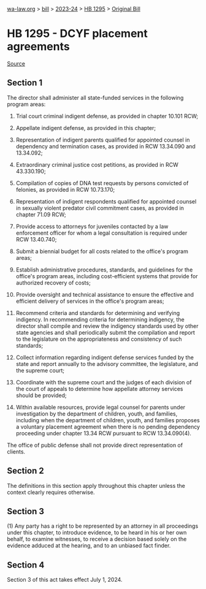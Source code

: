 [wa-law.org](/) > [bill](/bill/) > [2023-24](/bill/2023-24/) > [HB 1295](/bill/2023-24/hb/1295/) > [Original Bill](/bill/2023-24/hb/1295/1/)

# HB 1295 - DCYF placement agreements

[Source](http://lawfilesext.leg.wa.gov/biennium/2023-24/Pdf/Bills/House%20Bills/1295.pdf)

## Section 1
The director shall administer all state-funded services in the following program areas:

1. Trial court criminal indigent defense, as provided in chapter 10.101 RCW;

2. Appellate indigent defense, as provided in this chapter;

3. Representation of indigent parents qualified for appointed counsel in dependency and termination cases, as provided in RCW 13.34.090 and 13.34.092;

4. Extraordinary criminal justice cost petitions, as provided in RCW 43.330.190;

5. Compilation of copies of DNA test requests by persons convicted of felonies, as provided in RCW 10.73.170;

6. Representation of indigent respondents qualified for appointed counsel in sexually violent predator civil commitment cases, as provided in chapter 71.09 RCW;

7. Provide access to attorneys for juveniles contacted by a law enforcement officer for whom a legal consultation is required under RCW 13.40.740;

8. Submit a biennial budget for all costs related to the office's program areas;

9. Establish administrative procedures, standards, and guidelines for the office's program areas, including cost-efficient systems that provide for authorized recovery of costs;

10. Provide oversight and technical assistance to ensure the effective and efficient delivery of services in the office's program areas;

11. Recommend criteria and standards for determining and verifying indigency. In recommending criteria for determining indigency, the director shall compile and review the indigency standards used by other state agencies and shall periodically submit the compilation and report to the legislature on the appropriateness and consistency of such standards;

12. Collect information regarding indigent defense services funded by the state and report annually to the advisory committee, the legislature, and the supreme court;

13. Coordinate with the supreme court and the judges of each division of the court of appeals to determine how appellate attorney services should be provided;

14. Within available resources, provide legal counsel for parents under investigation by the department of children, youth, and families, including when the department of children, youth, and families proposes a voluntary placement agreement when there is no pending dependency proceeding under chapter 13.34 RCW pursuant to RCW 13.34.090(4).

The office of public defense shall not provide direct representation of clients.

## Section 2
The definitions in this section apply throughout this chapter unless the context clearly requires otherwise.

## Section 3
(1) Any party has a right to be represented by an attorney in all proceedings under this chapter, to introduce evidence, to be heard in his or her own behalf, to examine witnesses, to receive a decision based solely on the evidence adduced at the hearing, and to an unbiased fact finder.

## Section 4
Section 3 of this act takes effect July 1, 2024.
